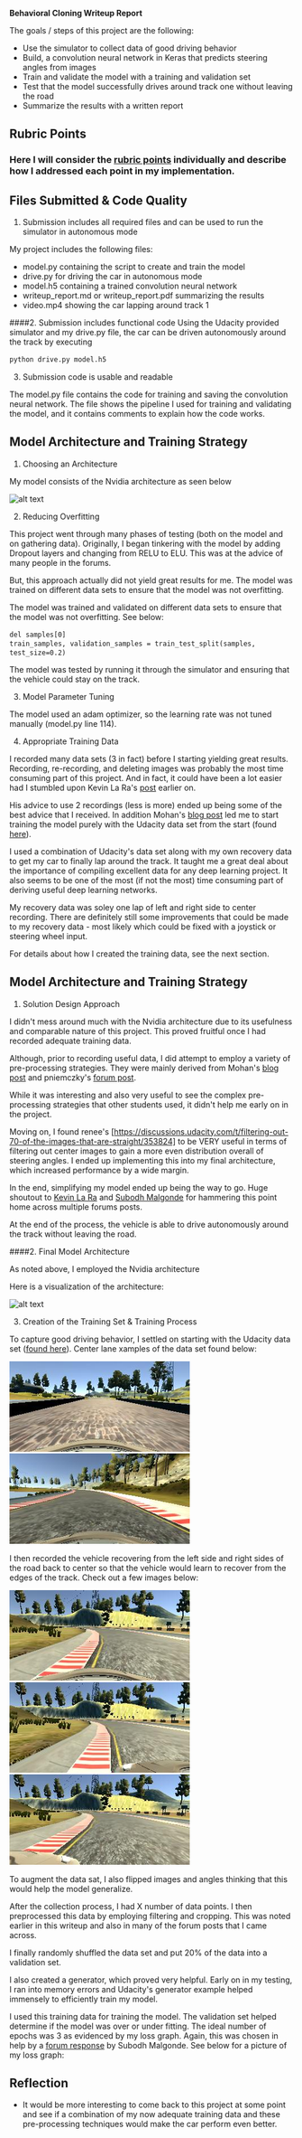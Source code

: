 **Behavioral Cloning Writeup Report** 

The goals / steps of this project are the following:
* Use the simulator to collect data of good driving behavior
* Build, a convolution neural network in Keras that predicts steering angles from images
* Train and validate the model with a training and validation set
* Test that the model successfully drives around track one without leaving the road
* Summarize the results with a written report

## Rubric Points
### Here I will consider the [rubric points](https://review.udacity.com/#!/rubrics/432/view) individually and describe how I addressed each point in my implementation.  

## Files Submitted & Code Quality

1. Submission includes all required files and can be used to run the simulator in autonomous mode

My project includes the following files:
* model.py containing the script to create and train the model
* drive.py for driving the car in autonomous mode
* model.h5 containing a trained convolution neural network 
* writeup_report.md or writeup_report.pdf summarizing the results
* video.mp4 showing the car lapping around track 1

####2. Submission includes functional code
Using the Udacity provided simulator and my drive.py file, the car can be driven autonomously around the track by executing 
```sh
python drive.py model.h5
```

3. Submission code is usable and readable

The model.py file contains the code for training and saving the convolution neural network. The file shows the pipeline I used for training and validating the model, and it contains comments to explain how the code works.

## Model Architecture and Training Strategy

1. Choosing an Architecture

My model consists of the Nvidia architecture as seen below

![alt text](https://devblogs.nvidia.com/parallelforall/wp-content/uploads/2016/08/cnn-architecture-624x890.png "Nvidia Convolutional Neural Network")

2. Reducing Overfitting

This project went through many phases of testing (both on the model and on gathering data). Originally, I began tinkering with the model by adding Dropout layers and changing from RELU to ELU. This was at the advice of many people in the forums. 

But, this approach actually did not yield great results for me. The model was trained on different data sets to ensure that the model was not overfitting. 

The model was trained and validated on different data sets to ensure that the model was not overfitting. See below:

	del samples[0]
	train_samples, validation_samples = train_test_split(samples, test_size=0.2)

The model was tested by running it through the simulator and ensuring that the vehicle could stay on the track.

3. Model Parameter Tuning

The model used an adam optimizer, so the learning rate was not tuned manually (model.py line 114).

4. Appropriate Training Data

I recorded many data sets (3 in fact) before I starting yielding great results. Recording, re-recording, and deleting images was probably the most time consuming part of this project. And in fact, it could have been a lot easier had I stumbled upon Kevin La Ra's [post](https://discussions.udacity.com/t/help-stuck-just-cant-get-a-full-lap-on-the-track/240144/6) earlier on.

His advice to use 2 recordings (less is more) ended up being some of the best advice that I received. In addition Mohan's [blog post](https://medium.com/@mohankarthik/cloning-a-car-to-mimic-human-driving-5c2f7e8d8aff) led me to start training the model purely with the Udacity data set from the start (found [here](https://d17h27t6h515a5.cloudfront.net/topher/2016/December/584f6edd_data/data.zip)).

I used a combination of Udacity's data set along with my own recovery data to get my car to finally lap around the track. It taught me a great deal about the importance of compiling excellent data for any deep learning project. It also seems to be one of the most (if not the most) time consuming part of deriving useful deep learning networks.

My recovery data was soley one lap of left and right side to center recording. There are definitely still some improvements that could be made to my recovery data - most likely which could be fixed with a joystick or steering wheel input.

For details about how I created the training data, see the next section. 

## Model Architecture and Training Strategy

1. Solution Design Approach

I didn't mess around much with the Nvidia architecture due to its usefulness and comparable nature of this project. This proved fruitful once I had recorded adequate training data.

Although, prior to recording useful data, I did attempt to employ a variety of pre-processing strategies. They were mainly derived from Mohan's [blog post](https://medium.com/@mohankarthik/cloning-a-car-to-mimic-human-driving-5c2f7e8d8aff) and pniemczky's [forum post](https://discussions.udacity.com/t/still-having-some-issues-with-project-behavioral-cloning-any-advice/234354/15).

While it was interesting and also very useful to see the complex pre-processing strategies that other students used, it didn't help me early on in the project.

Moving on, I found renee's [https://discussions.udacity.com/t/filtering-out-70-of-the-images-that-are-straight/353824] to be VERY useful in terms of filtering out center images to gain a more even distribution overall of steering angles. I ended up implementing this into my final architecture, which increased performance by a wide margin.

In the end, simplifying my model ended up being the way to go. Huge shoutout to [Kevin La Ra](https://discussions.udacity.com/u/Kevin_La_Ra) and [Subodh Malgonde](https://discussions.udacity.com/u/subodh.malgonde) for hammering this point home across multiple forums posts.

At the end of the process, the vehicle is able to drive autonomously around the track without leaving the road.

####2. Final Model Architecture

As noted above, I employed the Nvidia architecture

Here is a visualization of the architecture:

![alt text](https://devblogs.nvidia.com/parallelforall/wp-content/uploads/2016/08/cnn-architecture-624x890.png "Nvidia Convolutional Neural Network")

3. Creation of the Training Set & Training Process

To capture good driving behavior, I settled on starting with the Udacity data set ([found here](https://d17h27t6h515a5.cloudfront.net/topher/2016/December/584f6edd_data/data.zip)). Center lane xamples of the data set found below:

![alt text](https://github.com/tlapinsk/CarND-Behavioral-Cloning-P3/blob/master/writeup_images/center_2016_12_01_13_30_48_287.jpg?raw=true "Udacity Center")
![alt text](https://github.com/tlapinsk/CarND-Behavioral-Cloning-P3/blob/master/writeup_images/center_2016_12_01_13_45_53_138.jpg?raw=true "Udacity Center")

I then recorded the vehicle recovering from the left side and right sides of the road back to center so that the vehicle would learn to recover from the edges of the track. Check out a few images below:

![alt text](https://github.com/tlapinsk/CarND-Behavioral-Cloning-P3/blob/master/writeup_images/center_2017_09_10_13_10_01_376.jpg?raw=true "Center")
![alt text](https://github.com/tlapinsk/CarND-Behavioral-Cloning-P3/blob/master/writeup_images/left_2017_09_10_13_10_01_376.jpg?raw=true "Left")
![alt text](https://github.com/tlapinsk/CarND-Behavioral-Cloning-P3/blob/master/writeup_images/right_2017_09_10_13_10_01_376.jpg?raw=true "Right")

To augment the data sat, I also flipped images and angles thinking that this would help the model generalize. 

After the collection process, I had X number of data points. I then preprocessed this data by employing filtering and cropping. This was noted earlier in this writeup and also in many of the forum posts that I came across. 

I finally randomly shuffled the data set and put 20% of the data into a validation set. 

I also created a generator, which proved very helpful. Early on in my testing, I ran into memory errors and Udacity's generator example helped immensely to efficiently train my model. 

I used this training data for training the model. The validation set helped determine if the model was over or under fitting. The ideal number of epochs was 3 as evidenced by my loss graph. Again, this was chosen in help by a [forum response](https://discussions.udacity.com/t/number-of-epochs/228034/5) by Subodh Malgonde. See below for a picture of my loss graph:



## Reflection
- It would be more interesting to come back to this project at some point and see if a combination of my now adequate training data and these pre-processing techniques would make the car perform even better.
